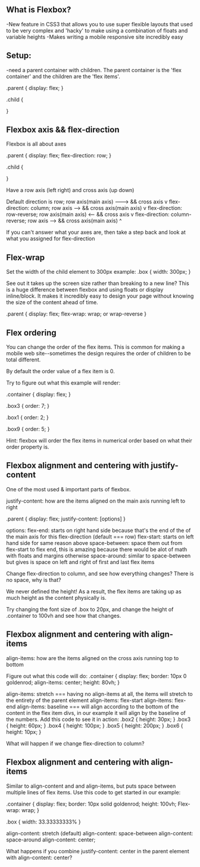 ## What is Flexbox?

-New feature in CSS3 that allows you to use super flexible layouts that used to be very complex and 'hacky' to make using a combination of floats and variable heights
-Makes writing a mobile responsive site incredibly easy

## Setup:
-need a parent container with children. The parent container is the 'flex container' and the children are the 'flex items'.

.parent {
  display: flex;
}

.child {

}

## Flexbox axis && flex-direction
Flexbox is all about axes

.parent {
  display: flex;
  flex-direction: row;
}

.child {

}

Have a row axis (left right) and cross axis (up down)

Default direction is row; row axis(main axis) ---> && cross axis v
flex-direction: column; row axis --> && cross axis(main axis) v
flex-direction: row-reverse; row axis(main axis) <-- && cross axis v
flex-direction: column-reverse; row axis --> && cross axis(main axis) ^

If you can't answer what your axes are, then take a step back and look at what you assigned for flex-direction

## Flex-wrap

Set the width of the child element to 300px
example:
.box {
  width: 300px;
}

See out it takes up the screen size rather than breaking to a new line? This is a huge difference between flexbox and using floats or display inline/block. It makes it incredibly easy to design your page without knowing the size of the content ahead of time.

.parent {
  display: flex;
  flex-wrap: wrap; or wrap-reverse
}


## Flex ordering
You can change the order of the flex items. This is common for making a mobile web site--sometimes the design requires the order of children to be total different.

By default the order value of a flex item is 0.

Try to figure out what this example will render:

.container {
  display: flex;
}

.box3 {
  order: 7;
}

.box1 {
  order: 2;
}

.box9 {
  order: 5;
}

Hint: flexbox will order the flex items in numerical order based on what their order property is.

## Flexbox alignment and centering with justify-content

One of the most used & important parts of flexbox.

justify-content: how are the items aligned on the main axis running left to right

.parent {
  display: flex;
  justify-content: [options]
}

options:
flex-end: starts on right hand side because that's the end of the of the main axis for this flex-direction (default === row)
flex-start: starts on left hand side for same reason above
space-between: space them out from flex-start to flex end, this is amazing because there would be alot of math with floats and margins otherwise
space-around: similar to space-between but gives is space on left and right of first and last flex items

Change flex-direction to column, and see how everything changes? There is no space, why is that?

We never defined the height! As a result, the flex items are taking up as much height as the content physically is.

Try changing the font size of .box to 20px, and change the height of .container to 100vh and see how that changes.


## Flexbox alignment and centering with align-items

align-items: how are the items aligned on the cross axis running top to bottom

Figure out what this code will do:
.container {
  display: flex;
  border: 10px 0 goldenrod;
  align-items: center;
  height: 80vh;
}

align-items: stretch === having no align-items at all, the items will stretch to the entirety of the parent element
align-items: flex-start
align-items: flex-end
align-items: baseline === will align according to the bottom of the content in the flex item divs, in our example it will align by the baseline of the numbers.
Add this code to see it in action:
.box2 {
  height: 30px;
}
.box3 {
  height: 60px;
}
.box4 {
  height: 100px;
}
.box5 {
  height: 200px;
}
.box6 {
  height: 10px;
}

What will happen if we change flex-direction to column?

## Flexbox alignment and centering with align-items
Similar to align-content and and align-items, but puts space between multiple lines of flex items. Use this code to get started in our example:

.container {
  display: flex;
  border: 10px solid goldenrod;
  height: 100vh;
  Flex-wrap: wrap;
}

.box {
  width: 33.33333333%
}

align-content: stretch (default)
align-content: space-between
align-content: space-around
align-content: center;

What happens if you combine justify-content: center in the parent element with align-content: center?
